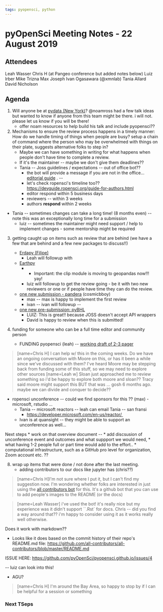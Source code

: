 ```yaml
---
tags: pyopensci, python
---
```


# pyOpenSci Meeting Notes - 22 August 2019


## Attendees
Leah Wasser 
Chris H (at Pangeo conference but added notes below)
Luiz Irber
Mike Trizna
Max Joseph
Ivan Ogasawara (@xmnlab)
Tania Allard
David Nicholson

## Agenda

1. Will anyone be at [pydata (New York)](https://pydata.org/nyc2019/)? @noamross had a few talk ideas but wanted to know if anyone from this team might be there. i will not. please let us know if you will be there!
    * offer noam resources to help build his talk and include pyopensci??
1. Mechanisms to ensure the review process happens in a timely manner: How do we handle timing of things when people are busy? setup a chain of command where the person who may be overwhelmed with things on their plate, suggests alternative folks to step in?
    * Maybe we can have something in writing for what happens when people don't have time to complete a review.  
    * If it's the maintainer -- maybe we don't give them deadlines??
    * Tania -- Joss guidelines / expectations -- out of office bot??
        * the bot will provide a message if you are not in the office... [editorial guide](https://joss.readthedocs.io/en/latest/editing.html#expectations-on-joss-editors) . -- 
        * let's check ropensci's timeline too?? https://devguide.ropensci.org/guide-for-authors.html
        * editor respond within 5 business days
        * reviewers -- within 3 weeks
        * authors **respond** within 2 weeks 
* Tania -- sometimes changes can take a long time! (8 months even) -- note this was an exceptionally long time for a submission
    * luiz -- sometimes the maintainer might need support / help to implement changes - some mentorship might be required 
3. getting caught up on items such as review that are behind (we have a few that are behind and a few new packages to discuss!!)
    * [Erdapy (Filipe)](https://github.com/pyOpenSci/software-review/issues/1)
        * Leah will followup with 
    * [Earthpy](https://github.com/pyOpenSci/software-review/issues/3) 
        * - Important: the clip module is moving to geopandas now!!! yay!
        * luiz will followup to get the review going - be it with two new reviewers or one or if people have time they can do the review. 
    * [one new submission - pandera](https://github.com/pyOpenSci/software-review/issues/12) (cosmicbboy)
        * max -- max is happy to implement the first review  
        * ivan -- ivan will followup --
    * [one new pre-submission: pyBHL](https://github.com/pyOpenSci/software-review/issues/13)
        * LUIZ: This is great!! because JOSS doesn't accept API wrappers
        * David is happy to review when this is submitted!
6. funding for someone who can be a full time editor and community person


   * FUNDING pyopensci (leah) -- [working draft of 2-3 pager]( https://docs.google.com/document/d/13S_HOGS89Zm1j257gC8Oja_Yol3j6xCp68Sr2Ln5MM0/edit)
> [name=Chris H] I can help w/ this in the coming weeks. Do we have an ongoing conversation with Moore on this, or has it been a while since we've discussed with them? I've heard Moore may be stepping back from funding some of this stuff, so we may need to explore other sources
> [name=Leah w] Sloan just approached me to review something so i'd be happy to explore both moore and sloan?? Tracy said moore might support this BUT that was ... gosh 6 months ago. maybe we can divide and conquer to decide?? 
> 
* ropensci unconference -- could we find sponsors for this ?? (max) - microsoft, rstudio ... 
    * Tania -- microsoft reactors -- leah can email Tania -- san fransi 
        * https://developer.microsoft.com/en-us/reactor/  
    * Ivan is at quansight -- they might be able to support an unconference as well...
 
 Next steps
     * work on that overview document -- 
         * add discsusion of unconference event and outcomes and what suppport we would need, 
          * what having 1-2 people full or part time would add to the effort..
     * computational infrastructure, such as a GitHub pro level for organization, Zoom account etc. ?? 
     
8. wrap up items that were done / not done after the last meeting.
   * adding contributors to our docs like jupyter has (chris??)

> [name=Chris H]I'm not sure where I put it, but I can't find my suggestion now. I'm wondering whether folks are interested in just using the [all contributors bot](https://allcontributors.org/docs/en/bot/installation) for this. It's a github bot that you can use to add people's images to the README (or the docs) 

> [name=Leah Wasser] i've used the bot! it's really nice but my experience was it didn't support ``.Rst` for docs. Chris -- did you find a way around that?? i'm happy to consider using it as it works really well otherwise. 

Does it work with markdown??

- Looks like it does based on the commit history of their repo's README.md file: https://github.com/all-contributors/all-contributors/blob/master/README.md

ISSUE HERE: https://github.com/pyOpenSci/pyopensci.github.io/issues/4 

-- luiz can look into this! 


   * AGU?
    
> [name=Chris H] I'm around the Bay Area, so happy to stop by if I can be helpful for a session or something 
> 
### Next TSeps
